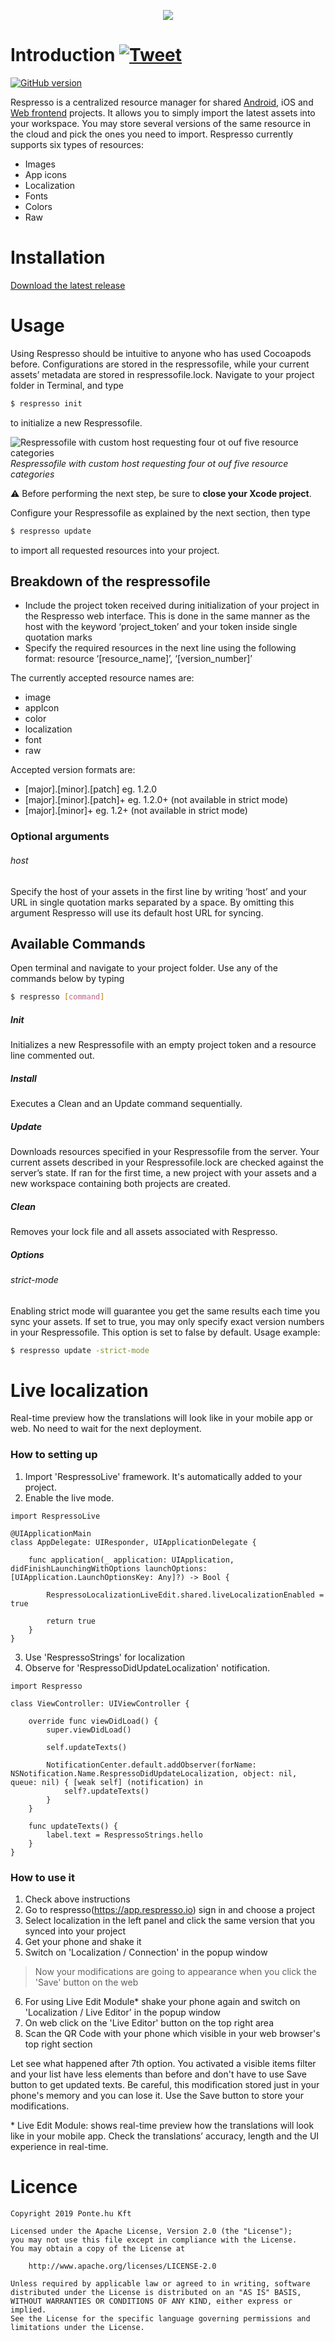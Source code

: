 [<div align="center"><img src="https://github.com/pontehu/respresso-sync-for-clients/blob/master/images/header.png?raw=true" /></div>](https://respresso.io)  



# Introduction [![Tweet](https://img.shields.io/twitter/url/http/shields.io.svg?style=social)](https://twitter.com/intent/tweet?text=Save%20development%20time%21%20Respresso%20automatically%20transforms%20and%20delivers%20your%20digital%20assets%20into%20your%20projects&url=https://respresso.io&via=respresso_io&hashtags=developer,tool,localization,image,resources,digital-assets,convert,automation)  
[![GitHub version](https://badge.fury.io/gh/pontehu%2Frespresso-client-ios.svg)](https://badge.fury.io/gh/pontehu%2Frespresso-client-ios)  

Respresso is a centralized resource manager for shared [Android](https://github.com/pontehu/respresso-client-android), iOS and [Web frontend](https://github.com/pontehu/respresso-sync-for-clients#web) projects.
It allows you to simply import the latest assets into your workspace.
You may store several versions of the same resource in the cloud and pick the ones you need to import.
Respresso currently supports six types of resources:
* Images
* App icons
* Localization
* Fonts
* Colors
* Raw

# Installation
[Download the latest release](https://github.com/pontehu/respresso-client-ios/releases)

# Usage
Using Respresso should be intuitive to anyone who has used Cocoapods before.
Configurations are stored in the respressofile, while your current assets’ metadata are stored in respressofile.lock.
Navigate to your project folder in Terminal, and type   
```bash
$ respresso init
```  
to initialize a new Respressofile.

![Respressofile with custom host requesting four ot ouf five resource categories](/images/respressofile.png)  
*Respressofile with custom host requesting four ot ouf five resource categories*

⚠️ Before performing the next step, be sure to **close your Xcode project**.  

Configure your Respressofile as explained by the next section, then type  
```bash
$ respresso update
```  
to import all requested resources into your project.

## Breakdown of the respressofile
* Include the project token received during initialization of your project in the Respresso web interface. This is done in the same manner as the host with the keyword ‘project_token’ and your token inside single quotation marks
* Specify the required resources in the next line using the following format:
resource ‘[resource_name]’, ‘[version_number]’

The currently accepted resource names are:
* image
* appIcon
* color
* localization
* font
* raw
        
Accepted version formats are:
* [major].[minor].[patch]         eg. 1.2.0
* [major].[minor].[patch]+         eg. 1.2.0+ (not available in strict mode)
* [major].[minor]+                eg. 1.2+ (not available in strict mode)


### Optional arguments
###### host
Specify the host of your assets in the first line by writing ‘host’ and your URL in single quotation marks separated by a space.
By omitting this argument Respresso will use its default host URL for syncing.

## Available Commands
Open terminal and navigate to your project folder. Use any of the commands below by typing  
```bash
$ respresso [command]
```

##### Init
Initializes a new Respressofile with an empty project token and a resource line commented out.

##### Install
Executes a Clean and an Update command sequentially.

##### Update
Downloads resources specified in your Respressofile from the server. Your current assets described in your Respressofile.lock are checked against the server’s state.
If ran for the first time, a new project with your assets and a new workspace containing both projects are created.

##### Clean
Removes your lock file and all assets associated with Respresso.

##### Options
###### strict-mode


Enabling strict mode will guarantee you get the same results each time you sync your assets. If set to true, you may only specify exact version numbers in your Respressofile. This option is set to false by default. Usage example:  
```bash
$ respresso update -strict-mode
```

# Live localization

Real-time preview how the translations will look like in your mobile app or web. No need to wait for the next deployment.

### How to setting up

1. Import 'RespressoLive' framework. It's automatically added to your project.
2. Enable the live mode.

```
import RespressoLive

@UIApplicationMain
class AppDelegate: UIResponder, UIApplicationDelegate {

    func application(_ application: UIApplication, didFinishLaunchingWithOptions launchOptions: [UIApplication.LaunchOptionsKey: Any]?) -> Bool {
       
        RespressoLocalizationLiveEdit.shared.liveLocalizationEnabled = true
        
        return true
    }
}
```

3. Use 'RespressoStrings' for localization
4. Observe for 'RespressoDidUpdateLocalization' notification.

```
import Respresso

class ViewController: UIViewController {
    
    override func viewDidLoad() {
        super.viewDidLoad()
        
        self.updateTexts()
        
        NotificationCenter.default.addObserver(forName: NSNotification.Name.RespressoDidUpdateLocalization, object: nil, queue: nil) { [weak self] (notification) in
            self?.updateTexts()
        }
    }
    
    func updateTexts() {
        label.text = RespressoStrings.hello
    }
}

```

### How to use it

1. Check above instructions
2. Go to respresso(https://app.respresso.io) sign in and choose a project
3. Select localization in the left panel and click the same version that you synced into your project 
4. Get your phone and shake it
5. Switch on 'Localization / Connection' in the popup window
> Now your modifications are going to appearance when you click the 'Save' button on the web
6. For using Live Edit Module* shake your phone again and switch on 'Localization / Live Editor' in the popup window
7. On web click on the 'Live Editor' button on the top right area
8. Scan the QR Code with your phone which visible in your web browser's top right section

Let see what happened after 7th option. You activated a visible items filter and your list have less elements than before and don't have to use Save button to get updated texts. Be careful, this modification stored just in your phone's memory and you can lose it. Use the Save button to store your modifications. 

\* Live Edit Module: shows real-time preview how the translations will look like in your mobile app. Check the translations’ accuracy, length and the UI experience in real-time.


# Licence
```
Copyright 2019 Ponte.hu Kft

Licensed under the Apache License, Version 2.0 (the "License");
you may not use this file except in compliance with the License.
You may obtain a copy of the License at

    http://www.apache.org/licenses/LICENSE-2.0

Unless required by applicable law or agreed to in writing, software
distributed under the License is distributed on an "AS IS" BASIS,
WITHOUT WARRANTIES OR CONDITIONS OF ANY KIND, either express or implied.
See the License for the specific language governing permissions and
limitations under the License.
```
